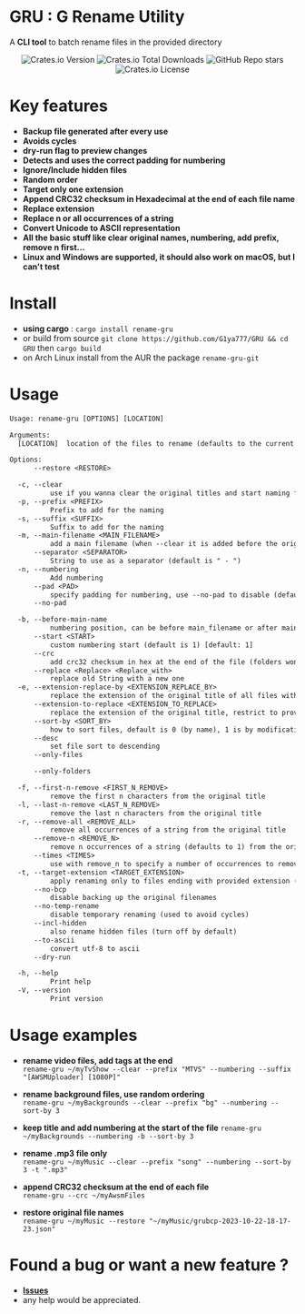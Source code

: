 # GRU : G Rename Utility

A **CLI tool** to batch rename files in the provided directory

<div align="center">
<img alt="Crates.io Version" src="https://img.shields.io/crates/v/rename-gru">
<img alt="Crates.io Total Downloads" src="https://img.shields.io/crates/d/rename-gru">
<img alt="GitHub Repo stars" src="https://img.shields.io/github/stars/G1ya777/GRU">
<img alt="Crates.io License" src="https://img.shields.io/crates/l/rename-gru">

</div>

# Key features

- **Backup file generated after every use**
- **Avoids cycles**
- **dry-run flag to preview changes**
- **Detects and uses the correct padding for numbering**
- **Ignore/Include hidden files**
- **Random order**
- **Target only one extension**
- **Append CRC32 checksum in Hexadecimal at the end of each file name**
- **Replace extension**
- **Replace n or all occurrences of a string**
- **Convert Unicode to ASCII representation**
- **All the basic stuff like clear original names, numbering, add prefix, remove n first...**
- **Linux and Windows are supported, it should also work on macOS, but I can't test**

# Install

- **using cargo** : `cargo install rename-gru`
- or build from source `git clone https://github.com/G1ya777/GRU && cd GRU` then `cargo build`
- on Arch Linux install from the AUR the package `rename-gru-git`

# Usage

```txt
Usage: rename-gru [OPTIONS] [LOCATION]

Arguments:
  [LOCATION]  location of the files to rename (defaults to the current location)

Options:
      --restore <RESTORE>

  -c, --clear
          use if you wanna clear the original titles and start naming from scratch (the extension will be kept)
  -p, --prefix <PREFIX>
          Prefix to add for the naming
  -s, --suffix <SUFFIX>
          Suffix to add for the naming
  -m, --main-filename <MAIN_FILENAME>
          add a main filename (when --clear it is added before the original filename)
      --separator <SEPARATOR>
          String to use as a separator (default is " - ")
  -n, --numbering
          Add numbering
      --pad <PAD>
          specify padding for numbering, use --no-pad to disable (defaults to number of digits of number of files - 1)
      --no-pad

  -b, --before-main-name
          numbering position, can be before main_filename or after main_filename (default)
      --start <START>
          custom numbering start (default is 1) [default: 1]
      --crc
          add crc32 checksum in hex at the end of the file (folders won't be renamed if this option is used)
      --replace <Replace> <Replace_with>
          replace old String with a new one
  -e, --extension-replace-by <EXTENSION_REPLACE_BY>
          replace the extension of the original title of all files with a new one (eg: .mp3)
      --extension-to-replace <EXTENSION_TO_REPLACE>
          replace the extension of the original title, restrict to provided extension only (defaults to all files), (eg: .mp4)
      --sort-by <SORT_BY>
          how to sort files, default is 0 (by name), 1 is by modification date, 2 for date created, 3 for random
      --desc
          set file sort to descending
      --only-files

      --only-folders

  -f, --first-n-remove <FIRST_N_REMOVE>
          remove the first n characters from the original title
  -l, --last-n-remove <LAST_N_REMOVE>
          remove the last n characters from the original title
  -r, --remove-all <REMOVE_ALL>
          remove all occurrences of a string from the original title
      --remove-n <REMOVE_N>
          remove n occurrences of a string (defaults to 1) from the original title (use --times to specify the number)
      --times <TIMES>
          use with remove_n to specify a number of occurrences to remove
  -t, --target-extension <TARGET_EXTENSION>
          apply renaming only to files ending with provided extension (eg : .jpg)
      --no-bcp
          disable backing up the original filenames
      --no-temp-rename
          disable temporary renaming (used to avoid cycles)
      --incl-hidden
          also rename hidden files (turn off by default)
      --to-ascii
          convert utf-8 to ascii
      --dry-run

  -h, --help
          Print help
  -V, --version
          Print version
```

# Usage examples

- **rename video files, add tags at the end**<br />
  `rename-gru ~/myTvShow --clear --prefix "MTVS" --numbering --suffix "[AWSMUploader] [1080P]"`

- **rename background files, use random ordering**<br />
  `rename-gru ~/myBackgrounds --clear --prefix "bg" --numbering --sort-by 3`

- **keep title and add numbering at the start of the file**
  `rename-gru ~/myBackgrounds --numbering -b --sort-by 3`

- **rename .mp3 file only**<br />
  `rename-gru ~/myMusic --clear --prefix "song" --numbering --sort-by 3 -t ".mp3"`

- **append CRC32 checksum at the end of each file**<br />
  `rename-gru --crc ~/myAwsmFiles`

- **restore original file names**<br />
  `rename-gru ~/myMusic --restore "~/myMusic/grubcp-2023-10-22-18-17-23.json"`

# Found a bug or want a new feature ?

- **[Issues](https://github.com/G1ya777/GRU/issues/new)**
- any help would be appreciated.
